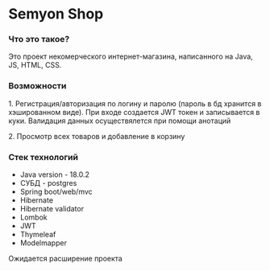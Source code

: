 <h1>Semyon Shop</h1>

<h3>Что это такое?</h3>
Это проект некомерческого интернет-магазина, написанного на Java, JS, HTML, CSS.
<h3>Возможности</h3>
<p>1. Регистрация/авторизация по логину и паролю (пароль в бд хранится в хэшированном виде). При входе создается JWT токен и записывается в куки. Валидация данных осуществялется при помощи анотаций</p>
<p>2. Просмотр всех товаров и добавление в корзину</p>
<h3>Стек технологий</h3>
<ul>
<li>
Java version - 18.0.2
</li>
<li>
СУБД - postgres
</li>
<li>
Spring boot/web/mvc
</li>
<li>
Hibernate
</li>
<li>
Hibernate validator
</li>
<li>
Lombok
</li>
<li>
JWT
</li>
<li>
Thymeleaf
</li>
<li>
Modelmapper
</li>
</ul>
Ожидается расширение проекта
